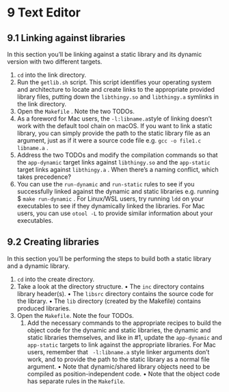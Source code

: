 # 9 Text Editor

## 9.1 Linking against libraries
In this section you’ll be linking against a static library and its dynamic version with two different targets.

1. `cd` into the link directory.
2. Run the `getlib.sh` script. This script identifies your operating system and architecture to locate and create links to the appropriate provided library files, putting down the `libthingy.so` and `libthingy.a` symlinks in the link directory.
3. Open the `Makefile` . Note the two TODOs.
4. As a foreword for Mac users, the `-l:libname.a`style of linking doesn’t work with the default tool chain on macOS. If you want to link a static library, you can simply provide the path to the static library file as an argument, just as if it were a source code file e.g. `gcc -o file1.c libname.a` .
5. Address the two TODOs and modify the compilation commands so that the `app-dynamic` target links against `libthingy.so` and the `app-static` target links against `libthingy.a` . When there’s a naming conflict, which takes precedence?
6. You can use the `run-dynamic` and `run-static` rules to see if you successfully linked against the dynamic and static libraries e.g. running $ `make run-dynamic` . For Linux/WSL users, try running `ldd` on your executables to see if they dynamically linked the libraries. For Mac users, you can use `otool -L` to provide similar information about your executables.

## 9.2 Creating libraries

In this section you’ll be performing the steps to build both a static library and a dynamic library.
1. `cd` into the create directory.
2. Take a look at the directory structure.
• The `inc` directory contains library header(s).
• The `libsrc` directory contains the source code for the library.
• The `lib` directory (created by the Makefile) contains produced libraries.
3. Open the `Makefile`. Note the four TODOs.
   1. Add the necessary commands to the appropriate recipes to build the object code for the dynamic and static libraries, the dynamic and static libraries themselves, and like in #1, update the `app-dynamic` and `app-static` targets to link against the appropriate libraries. For Mac users, remember that ` -l:libname.a` style linker arguments don’t work, and to provide the path to the static library as a normal file argument.
     • Note that dynamic/shared library objects need to be compiled as position-independent code.
     • Note that the object code has separate rules in the `Makefile`.